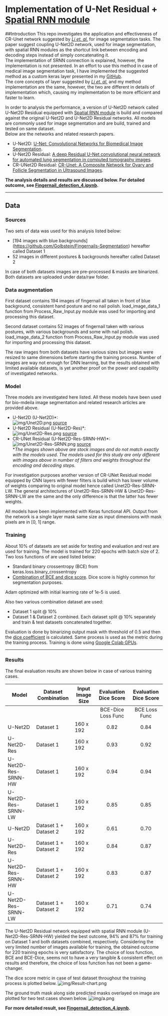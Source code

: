 # Implementation of U-Net Residual + [Spatial RNN module](https://github.com/behroozmrd47/keras-spatial-rnn)

##Introduction
This repo investigates the application and effectiveness of CR-Unet network suggested by 
[*Li et. al.*](https://pubmed.ncbi.nlm.nih.gov/31603808/) for image segmentation tasks. The paper suggest coupling 
U-Net2D network, used for image segmentation, with spatial RNN modules as the shortcut link between encoding 
and decoding steps instead of simply concatenating it.  
The implementation of SRNN connection is explained, however, the implementation is not presented. 
In an effort to use this method in case of medical image segmentation task, I have implemented the 
suggested method as a custom keras layer presented in my [GitHub](https://github.com/behroozmrd47/keras-spatial-rnn).    
The core concepts of layer suggested by [*Li et. al.*](https://pubmed.ncbi.nlm.nih.gov/31603808/) and my method 
implementation are the same, however, the two are different in details of implementation which, causing my 
implementation to be more efficient and faster to learn. 

In order to analysis the performance, a version of U-Net2D network called U-Net2D Residual equipped with 
[Spatial RNN module](https://github.com/behroozmrd47/keras-spatial-rnn) is build and compared against the original 
U-Net2D and U-Net2D Residual networks. All models are commonly used for 
image segmentation and are build, trained and tested on same dataset.  
Below are the networks and related research papers.   
* U-Net2D: [U-Net: Convolutional Networks for Biomedical Image Segmentation](http://lmb.informatik.uni-freiburg.de/people/ronneber/u-net/).
* U-Net2D Residual: [A deep Residual U-Net convolutional neural network for automated lung segmentation in computed tomography images](https://www.sciencedirect.com/science/article/abs/pii/S0208521620300887).
* CR-UNet2D Residual: [CR-Unet: A Composite Network for Ovary and Follicle Segmentation in Ultrasound Images](https://pubmed.ncbi.nlm.nih.gov/31603808/).

**The analysis details and results are discussed below. For detailed outcome, see 
[Fingernail_detection_4.ipynb](Fingernail_detection_4.ipynb).**
  
---
## Data

### Sources
Two sets of data was used for this analysis listed below:

* [194 images with blue backgrounds] (https://github.com/Golbstein/Fingernails-Segmentation) hereafter called 
Dataset 1 
* 52 images in different postures & backgrounds hereafter called Dataset 2

In case of both datasets images are pre-processed & masks are binarized. Both datasets are uploaded under data/raw folder.  

### Data augmentation

First dataset contains 194 images of fingernail all taken in front of blue background, consistent hand posture and 
no nail polish. load_image_data_1 function from Process_Raw_Input.py module was used for importing and processing this dataset. 

Second dataset contains 52 images of fingernail taken with various postures, with various backgrounds and some with nail polish.  
load_image_data_2 function from Process_Raw_Input.py module was used for importing and processing this dataset.

The raw images from both datasets have various sizes but images were resized to same dimensions before starting the training
process. Number of images are way not enough for DNN learning, but the results obtained with limited available datasets, 
is yet another proof on the power and capability of investigated networks.

### Model
Three models are investigated here listed. All these models have been used for bio-mdeila image segmentation and related 
research articles are provided above. 

* U-Net2D (U-Net2D)*:<br>
![img/Unet2D.png](img/Unet2D.png) [source](https://towardsdatascience.com/unet-line-by-line-explanation-9b191c76baf5) <br> 
* U-Net2D Residual (U-Net2D-Res)*: <br>
![img/Unet2D-Res.png](img/Unet2D-Res.png) [source](https://medium.com/@nishanksingla/unet-with-resblock-for-semantic-segmentation-dd1766b4ff66) <br>
* CR-UNet Residual (U-Net2D-Res-SRNN-HW)*: <br>
![img/Unet2D-Res-SRNN.png](img/Unet2D-Res-SRNN.png) [source](https://pubmed.ncbi.nlm.nih.gov/31603808/) <br>
**The images shown above are stock images and do not match exactly with the models used. The models used for this study
are only different with images above in number of filters and weights throughout the encoding and decoding steps.* 

For investigation purposes another version of CR-UNet Residual model equipped by CNN layers with fewer filters is 
build which has lower volume of weights comparing to original model hence called Unet2D-Res-SRNN-LW. The general 
architectures of Unet2D-Res-SRNN-HW & Unet2D-Res-SRNN-LW are the same and the only difference is that the latter 
has fewer weights. 

All models have been implemented with Keras functional API. Output from the network is a single layer mask same size as 
input dimensions with mask pixels are in \[0, 1\] range.  

### Training

About 10% of datasets are set aside for testing and evaluation and rest are used for training.
The model is trained for 220 epochs with batch size of 2. 
Two loss functions of are used listed below:
* Standard binary crossentropy (BCE) from keras.loss.binary_crossentropy
* [Combination of BCE and dice score](https://arxiv.org/pdf/1801.05173.pdf). Dice score is highly common for segmentation purposes. 

Adam optimized with initial learning rate of 1e-5 is used.

Also two various combination dataset are used:
* Dataset 1 split @ 10%   
* Dataset 1  & Dataset 2 combined. Each dataset split @ 10% separately and train & test datasets concatenated together.  

Evaluation is done by binarizing output mask with threshold of 0.5 and then the 
[dice coefficient](https://towardsdatascience.com/metrics-to-evaluate-your-semantic-segmentation-model-6bcb99639aa2?gi=9210b83d82e6#:~:text=3.-,Dice%20Coefficient%20(F1%20Score),of%20pixels%20in%20both%20images.)
 is calculated. Same process is used as the metric during the training process. Training is done using 
 [Google Colab GPUs](https://colab.research.google.com/notebooks/gpu.ipynb).

---
### Results

The final evaluation results are shown below in case of various training cases. 

|Model             |Dataset Combination  |Input Image Size |Evaluation  Dice Score |Evaluation  Dice Score |
|------------------|---------------------|-----------------|:---------:|:--------:|
|                  |                     |                 |BCE-Dice Loss Func|BCE Loss Func|
|U-Net2D            |Dataset 1            |160 x 192       |0.82     |0.84    |
|U-Net2D-Res        |Dataset 1            |160 x 192       |0.93     |0.92    |
|U-Net2D-Res-SRNN-HW|Dataset 1            |160 x 192       |0.94     |0.94    |
|U-Net2D-Res-SRNN-LW|Dataset 1            |160 x 192       |0.85     |0.85    |
|U-Net2D            |Dataset 1 + Dataset 2|160 x 192       |0.61     |0.70    |
|U-Net2D-Res        |Dataset 1 + Dataset 2|160 x 192       |0.84     |0.87    |
|U-Net2D-Res-SRNN-HW|Dataset 1 + Dataset 2|160 x 192       |0.83     |0.87    |
|U-Net2D-Res-SRNN-LW|Dataset 1 + Dataset 2|160 x 192       |0.71     |0.74    |

The U-Net2D Residual network equipped with spatial RNN module (U-Net2D-Res-SRNN-HW)
yielded the best outcome, 94% and 87% for training on Dataset 1 and both datasets combined, respectively.
Considering the very limited number of images available for training, the obtained outcome 
for 220 training epochs is very satisfactory. The choice of loss function, BCE and BCE-Dice,
seems not to have a very tangible & consistent effect on results 
and therefore, the choice of loss function has not been a game-changer.  

The dice score metric in case of test dataset throughout the training process is plotted below.
![img/Result-chart.png](img/Result-chart.png) <br>

The ground truth mask along side predicted masks overlayed on image are plotted for two test cases shown 
below. ![img/a.png](img/a.png) <br>

**For more detailed result, see [Fingernail_detection_4.ipynb](Fingernail_detection_4.ipynb).**   
